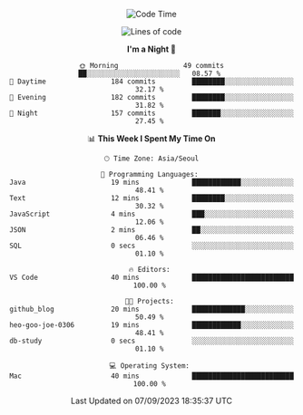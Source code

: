 <div align=center>
 
<!--START_SECTION:waka-->
![Code Time](http://img.shields.io/badge/Code%20Time-273%20hrs%2020%20mins-blue)

![Lines of code](https://img.shields.io/badge/From%20Hello%20World%20I%27ve%20Written-3.1%20million%20lines%20of%20code-blue)

**I'm a Night 🦉** 

```text
🌞 Morning                49 commits          ██░░░░░░░░░░░░░░░░░░░░░░░   08.57 % 
🌆 Daytime                184 commits         ████████░░░░░░░░░░░░░░░░░   32.17 % 
🌃 Evening                182 commits         ████████░░░░░░░░░░░░░░░░░   31.82 % 
🌙 Night                  157 commits         ███████░░░░░░░░░░░░░░░░░░   27.45 % 
```


📊 **This Week I Spent My Time On** 

```text
🕑︎ Time Zone: Asia/Seoul

💬 Programming Languages: 
Java                     19 mins             ████████████░░░░░░░░░░░░░   48.41 % 
Text                     12 mins             ████████░░░░░░░░░░░░░░░░░   30.32 % 
JavaScript               4 mins              ███░░░░░░░░░░░░░░░░░░░░░░   12.06 % 
JSON                     2 mins              ██░░░░░░░░░░░░░░░░░░░░░░░   06.46 % 
SQL                      0 secs              ░░░░░░░░░░░░░░░░░░░░░░░░░   01.10 % 

🔥 Editors: 
VS Code                  40 mins             █████████████████████████   100.00 % 

🐱‍💻 Projects: 
github_blog              20 mins             █████████████░░░░░░░░░░░░   50.49 % 
heo-goo-joe-0306         19 mins             ████████████░░░░░░░░░░░░░   48.41 % 
db-study                 0 secs              ░░░░░░░░░░░░░░░░░░░░░░░░░   01.10 % 

💻 Operating System: 
Mac                      40 mins             █████████████████████████   100.00 % 
```


 Last Updated on 07/09/2023 18:35:37 UTC
<!--END_SECTION:waka-->
 </div>
